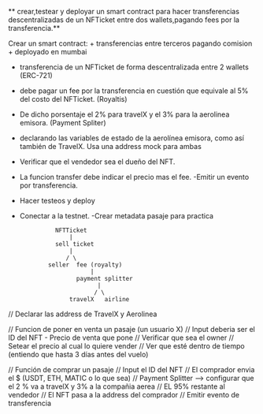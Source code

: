 ** crear,testear y deployar un smart contract para hacer transferencias descentralizadas de un NFTicket entre dos wallets,pagando fees por la transferencia.**

Crear un smart contract: + transferencias entre terceros pagando comision + deployado en mumbai

- transferencia de un NFTicket de forma descentralizada entre 2 wallets (ERC-721)
- debe pagar un fee por la transferencia en cuestión que equivale al 5% del costo del NFTicket. (Royaltis)
- De dicho porsentaje el 2% para travelX y el 3% para la aerolinea emisora. (Payment Spliter)
- declarando las variables de estado de la aerolínea emisora, como así también de TravelX. Usa una address mock para ambas
- Verificar que el vendedor sea el dueño del NFT.
- La funcion transfer debe indicar el precio mas el fee.
  -Emitir un evento por transferencia.
- Hacer testeos y deploy
- Conectar a la testnet.
  -Crear metadata pasaje para practica

                NFTTicket
                    |
                sell ticket
                    |
                   / \
              seller  fee (royalty)
                          |
                      payment splitter
                            |
                           / \
                    travelX   airline

// Declarar las address de TravelX y Aerolinea

// Funcion de poner en venta un pasaje (un usuario X)
// Input deberia ser el ID del NFT - Precio de venta que pone
// Verificar que sea el owner
// Setear el precio al cual lo quiere vender
// Ver que esté dentro de tiempo (entiendo que hasta 3 días antes del vuelo)

// Función de comprar un pasaje
// Input el ID del NFT
// El comprador envia el $ (USDT, ETH, MATIC o lo que sea)
// Payment Splitter --> configurar que el 2 % va a travelX y 3% a la compañia aerea
// EL 95% restante al vendedor
// El NFT pasa a la address del comprador
// Emitir evento de transferencia
